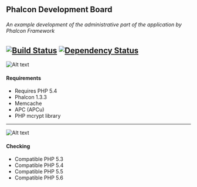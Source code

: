 Phalcon Development Board
-----------------------
###### An example development of the administrative part of the application by Phalcon Framework

[![Build Status](https://travis-ci.org/stanislav-web/Phalcon-development.svg)](https://travis-ci.org/stanislav-web/Phalcon-development) [![Dependency Status](https://www.versioneye.com/user/projects/54a277d314969ab06d0000a6/badge.svg?style=flat)](https://www.versioneye.com/user/projects/54a277d314969ab06d0000a6)
-----------------------
![Alt text](http://hsto.org/storage2/f65/3fa/800/f653fa800c35d29e02253b3ab578b99c.png "Phalcon")
#### Requirements 
* Requires PHP 5.4
* Phalcon 1.3.3
* Memcache
* APC (APCu)
* PHP mcrypt library

------------------------
![Alt text](http://dl1.joxi.net/drive/0001/0378/90490/141130/6931035855.jpg "Screen")

#### Checking
- Compatible PHP 5.3
- Compatible PHP 5.4
- Compatible PHP 5.5
- Compatible PHP 5.6